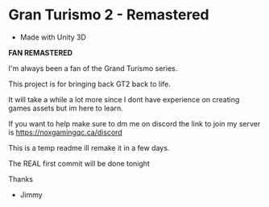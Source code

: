 # Gran Turismo 2 - Remastered

- Made with Unity 3D

**FAN REMASTERED**

I'm always been a fan of the Grand Turismo series.

This project is for bringing back GT2 back to life.

It will take a while a lot more since I dont have experience on creating games assets but im here to learn.

If you want to help make sure to dm me on discord the link to join my server is https://noxgamingqc.ca/discord

This is a temp readme ill remake it in a few days.

The REAL first commit will be done tonight

Thanks

- Jimmy
